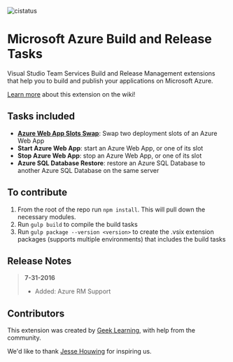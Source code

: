 ![cistatus](https://geeklearning.visualstudio.com/_apis/public/build/definitions/f841b266-7595-4d01-9ee1-4864cf65aa73/37/badge)

# Microsoft Azure Build and Release Tasks

Visual Studio Team Services Build and Release Management extensions that help you to build and publish your applications on Microsoft Azure.

[Learn more](https://github.com/geeklearningio/gl-vsts-tasks-azure/wiki) about this extension on the wiki!

## Tasks included

* **[Azure Web App Slots Swap](https://github.com/geeklearningio/gl-vsts-tasks-azure/wiki/Azure-Web-App-Slots-Swap)**: Swap two deployment slots of an Azure Web App
* **Start Azure Web App**: start an Azure Web App, or one of its slot
* **Stop Azure Web App**: stop an Azure Web App, or one of its slot
* **Azure SQL Database Restore**: restore an Azure SQL Database to another Azure SQL Database on the same server

## To contribute

1. From the root of the repo run `npm install`. This will pull down the necessary modules.
2. Run `gulp build` to compile the build tasks
3. Run `gulp package --version <version>` to create the .vsix extension packages (supports multiple environments) that includes the build tasks

## Release Notes
> **7-31-2016**
> - Added: Azure RM Support

## Contributors

This extension was created by [Geek Learning](http://geeklearning.io/), with help from the community.

We'd like to thank [Jesse Houwing](https://github.com/jessehouwing) for inspiring us.